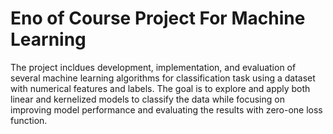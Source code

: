 # Eno of Course Project For Machine Learning

The project incldues development, implementation, and evaluation of several machine learning algorithms for classification task using a dataset with numerical features and labels. The goal is to explore and apply both linear and kernelized models to classify the data while focusing on improving model performance and evaluating the results with zero-one loss function.

